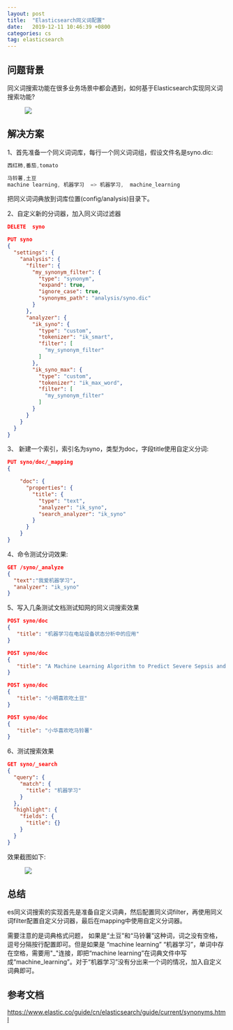 ```yaml
---
layout: post
title:  "Elasticsearch同义词配置"
date:   2019-12-11 10:46:39 +0800
categories: cs
tag: elasticsearch
---
```



## 问题背景

​    同义词搜索功能在很多业务场景中都会遇到，如何基于Elasticsearch实现同义词搜索功能?


<figure>
<a><img src="{{site.url}}/images/1.jpg"></a>
</figure>

## 解决方案

1、首先准备一个同义词词库，每行一个同义词词组，假设文件名是syno.dic:

```java
西红柿,番茄,tomato  

马铃薯,土豆  
machine learning, 机器学习  => 机器学习,  machine_learning  
```

把同义词词典放到词库位置(config/analysis)目录下。

2、自定义新的分词器，加入同义词过滤器

```json
DELETE  syno

PUT syno
{
  "settings": {
    "analysis": {
      "filter": {
        "my_synonym_filter": {
          "type": "synonym",
          "expand": true,
          "ignore_case": true,
          "synonyms_path": "analysis/syno.dic"
        }
      },
      "analyzer": {
        "ik_syno": {
          "type": "custom",
          "tokenizer": "ik_smart",
          "filter": [
            "my_synonym_filter"
          ]
        },
        "ik_syno_max": {
          "type": "custom",
          "tokenizer": "ik_max_word",
          "filter": [
            "my_synonym_filter"
          ]
        }
      }
    }
  }
}

```

3、         新建一个索引，索引名为syno，类型为doc，字段title使用自定义分词:  

```json
PUT syno/doc/_mapping
{

    "doc": {
      "properties": {
        "title": {
          "type": "text",
          "analyzer": "ik_syno",
          "search_analyzer": "ik_syno"
        }
      }
    }
}

```

4、命令测试分词效果:  

```json
GET /syno/_analyze
{
  "text":"我爱机器学习",
  "analyzer": "ik_syno"
}
```

5、写入几条测试文档测试知网的同义词搜索效果  

```json
POST syno/doc
{
   "title": "机器学习在电站设备状态分析中的应用"
}

POST syno/doc
{
   "title": "A Machine Learning Algorithm to Predict Severe Sepsis and Septic Shock: Development, Implementation, and Impact on Clinical Practice."
}

POST syno/doc
{
   "title": "小明喜欢吃土豆"
}

POST syno/doc
{
   "title": "小华喜欢吃马铃薯"
}

```



6、测试搜索效果  

```json
GET syno/_search
{
  "query": {
    "match": {
      "title": "机器学习"
    }
  },
  "highlight": {
    "fields": {
      "title": {}
    }
  }
}
```

效果截图如下:

<figure>
<a><img src="{{site.url}}/images/2.jpg"></a>
</figure>

## 总结 

  es同义词搜索的实现首先是准备自定义词典，然后配置同义词filter，再使用同义词filter配置自定义分词器，最后在mapping中使用自定义分词器。

  需要注意的是词典格式问题， 如果是“土豆”和“马铃薯”这种词，词之没有空格，逗号分隔按行配置即可。但是如果是 “machine learning” “机器学习”，单词中存在空格，需要用"_"连接，即把“machine learning”在词典文件中写成“machine_learning”。对于“机器学习”没有分出来一个词的情况，加入自定义词典即可。

##  参考文档
<a href="https://www.elastic.co/guide/cn/elasticsearch/guide/current/synonyms.html">https://www.elastic.co/guide/cn/elasticsearch/guide/current/synonyms.html</a>




